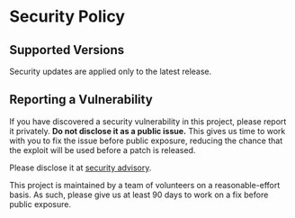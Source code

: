 # Security Policy

## Supported Versions

Security updates are applied only to the latest release.

## Reporting a Vulnerability

If you have discovered a security vulnerability in this project, please report it privately. **Do not disclose it as a public issue.** This gives us time to work with you to fix the issue before public exposure, reducing the chance that the exploit will be used before a patch is released.

Please disclose it at [security advisory](https://github.com/numactl/numactl/security/advisories/new).

This project is maintained by a team of volunteers on a reasonable-effort basis. As such, please give us at least 90 days to work on a fix before public exposure.
